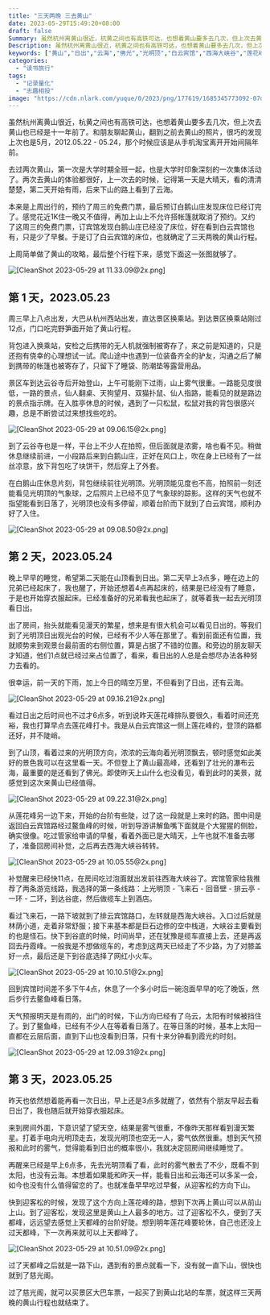 ```yaml
---
title: "三天两晚 三去黄山"
date: 2023-05-29T15:49:20+08:00
draft: false
Summary: 虽然杭州离黄山很近，杭黄之间也有高铁可达，也想着黄山要多去几次，但上次去黄山也已经是十一年前了。翻到之前去黄山的照片，很巧的发现上次去黄山也是5月。趁着黄山周三免门票，又有时间，于是我开始了第三次上黄山，三天两晚的行程。
Description: 虽然杭州离黄山很近，杭黄之间也有高铁可达，也想着黄山要多去几次，但上次去黄山也已经是十一年前了。翻到之前去黄山的照片，很巧的发现上次去黄山也是5月。趁着黄山周三免门票，又有时间，于是我开始了第三次上黄山，三天两晚的行程。
keywords: ["黄山","日出","云海","佛光","光明顶","白云宾馆","西海大峡谷","莲花峰"]
categories:
  - "读书旅行"
tags:
  - "记录量化"
  - "志趣相投"
image: "https://cdn.nlark.com/yuque/0/2023/png/177619/1685345773092-07d13e1f-5d1e-4e0c-9eec-fe0c506eb350.png"
---
```


虽然杭州离黄山很近，杭黄之间也有高铁可达，也想着黄山要多去几次，但上次去黄山也已经是十一年前了。和朋友聊起黄山，翻到之前去黄山的照片，很巧的发现上次也是5月，2012.05.22 - 05.24，那个时候应该是从手机淘宝离开开始间隔年前。

去过两次黄山，第一次是大学时期全班一起，也是大学时印象深刻的一次集体活动了。两次去黄山的体验都很好，上一次去的时候，记得第一天是大晴天，看的清清楚楚，第二天开始有雨，后来下山的路上看到了云海。

本来是上周出行的，预约了周三的免费门票，最后预订白鹅山庄发现床位已经订完了。感觉花近1K住一晚又不值得，再加上山上不允许搭帐篷就取消了预约。又约了这周三的免费门票，订宾馆发现白鹅山庄已经没了床位，好在看到白云宾馆也有，只是少了早餐。于是订了白云宾馆的床位，也就确定了三天两晚的黄山行程。

上周简单做了黄山的攻略，最后整个行程下来，感觉下面这一张图就够了。

![[CleanShot 2023-05-29 at 11.33.09@2x.png]](https://cdn.nlark.com/yuque/0/2023/png/177619/1685345773092-07d13e1f-5d1e-4e0c-9eec-fe0c506eb350.png)

## 第 1 天，2023.05.23

周三早上八点出发，大巴从杭州西站出发，直达景区换乘站。到达景区换乘站刚过12点，门口吃完野笋面开始了黄山行程。

背包进入换乘站，安检之后携带的无人机就强制被寄存了，来之前是知道的，只是还抱有侥幸的心理想试一试。爬山途中也遇到一位装备齐全的驴友，沟通之后了解到携带的帐篷也被寄存了，只留下了睡袋、防潮垫等露营用品。

景区车到达云谷寺后开始登山，上午可能刚下过雨，山上雾气很重。一路能见度很低，一路的景点，仙人翻桌、天狗望月、双猫扑鼠、仙人指路，能看见的就是路边的景点指示牌。在入胜亭休息的时候，遇到了一只松鼠，松鼠对我的背包很感兴趣，总是不断尝试过来想找些吃的。

![[CleanShot 2023-05-29 at 09.06.15@2x.png]](https://cdn.nlark.com/yuque/0/2023/png/177619/1685345860177-2ef6f49f-c1fa-4b8a-b6b3-8b3a0d0729b4.png)

到了云谷寺也是一样，平台上不少人在拍照，但后面就是浓雾，啥也看不见。稍做休息继续前进，一小段路后来到白鹅山庄，正好在风口上，吹在身上已经有了一丝丝凉意，放下背包吃了块饼干，然后穿上了外套。

在白鹅山庄休息片刻，背包继续前往光明顶。光明顶能见度也不高，拍照前一刻还能看见光明顶的气象球，之后照片上已经不见了气象球的踪影。这样的天气也就不指望能看到日落了，光明顶也没有多停留，顺着台阶而下就到了白云宾馆，顺利办好了入住。

![[CleanShot 2023-05-29 at 09.08.50@2x.png]](https://cdn.nlark.com/yuque/0/2023/png/177619/1685345887107-1c082bbe-115f-4ca0-9a6c-b694f55ef6d8.png)

## 第 2 天，2023.05.24

晚上早早的睡觉，希望第二天能在山顶看到日出。第二天早上3点多，睡在边上的兄弟已经起床了，我也醒了，开始还想着4点再起床的，结果是已经没有了睡意，于是也开始穿衣服起床。已经准备好的兄弟看我也起床了，就等着我一起去光明顶看日出。

出了房间，抬头就能看见漫天的繁星，想来是有很大机会可以看见日出的。等我们到了光明顶日出观光台的时候，已经有不少人等在那里了。看到前面还有位置，我就顺势来到观景台最前面的右侧位置，算是占据了不错的位置。和旁边的朋友聊天才知道，他们1点就已经过来占位置了，看来，看日出的人总是会想尽办法各种努力去看的。

很幸运，前一天的下雨，加上今日的晴空万里，不但看到了日出，还有云海。

![[CleanShot 2023-05-29 at 09.16.21@2x.png]](https://cdn.nlark.com/yuque/0/2023/png/177619/1685345904513-e53617c7-76f3-4246-b8e5-f3da4d98c83e.png)

看过日出之后时间也不过才6点多，听到说昨天莲花峰排队要很久，看着时间还充裕，我也打算早点去莲花峰打卡。我是从白云宾馆这一侧上莲花峰的，登顶的路都还好，并不陡峭。

到了山顶，看着过来的光明顶方向，浓浓的云海向着光明顶飘去，顿时感觉如此美好的景色我可以在这里看一天。不但登上了黄山最高峰，还看到了壮光的瀑布云海，最重要的是还看到了佛光。即使昨天上山什么也没看见，看到此时的美景，就感觉到这次来黄山已经值得。

![[CleanShot 2023-05-29 at 09.22.31@2x.png]](https://cdn.nlark.com/yuque/0/2023/png/177619/1685345917254-18a0bd03-91b0-43ae-9771-ece7d02b2a93.png)

从莲花峰另一边下来，开始的台阶有些陡，过了这一段就是上来时的路。图中间是返回白云宾馆路经过鳌鱼峰的时候，听到导游讲解鱼嘴下面就是个大猩猩的侧脸，确实很像。吃过管家给申请的早餐，看着外面已是大晴天，上午也就不准备去哪了，准备回房间补觉，之后再去西海大峡谷转转。

![[CleanShot 2023-05-29 at 10.05.55@2x.png]](https://cdn.nlark.com/yuque/0/2023/png/177619/1685345927264-087e7486-eb12-4fac-9154-6d6b574f009c.png)

补觉醒来已经快11点，在房间吃过泡面就出发前往西海大峡谷了。宾馆管家给我推荐了两条游览线路，我选择的第一条线路：上光明顶 - 飞来石 - 回音壁 - 排云亭 - 一环 - 二环，到达谷底，然后做缆车上到酒店。

看过飞来石，一路下坡就到了排云宾馆路口，左转就是西海大峡谷。入口过后就是林荫小道，走着非常舒服；接下来基本都是巨石边修的空中栈道，大峡谷主要看到的也是怪石。快下到谷底的时候，时间尚早，还在犹豫是缆车直接上去，还是再返回去丹霞峰。一般我是不想做缆车的，考虑到这两天已经走了不少路，为了对膝盖好一点，最后还是下到谷底选择了网红小火车。

![[CleanShot 2023-05-29 at 10.10.51@2x.png]](https://cdn.nlark.com/yuque/0/2023/png/177619/1685345935460-52d58559-4220-426c-8f9f-39509916bb96.png)

回到宾馆时间差不多下午4点，休息了一个多小时后一碗泡面早早的吃了晚饭，然后步行去鳌鱼峰看日落。

天气预报明天是有雨的，出门的时候，下山方向已经有了乌云，太阳有时候被挡住了。到了鳌鱼峰，已经有不少人在等着看日落了。在等日落的时候，基本上太阳一直都在云层后面，直到下山也没看到日落，只有十来分钟看到霞光的时刻。

![[CleanShot 2023-05-29 at 12.09.31@2x.png]](https://cdn.nlark.com/yuque/0/2023/png/177619/1685345999823-a80abdd0-69b9-40bf-bb2f-30b735916810.png)

## 第 3 天，2023.05.25

昨天也依然想着能再看一次日出，早上还是3点多就醒了，依然有个朋友早起去看日出了，我也随后就开始穿衣服起床。

来到房间外面，下意识望了望天空，结果是雾气很重，不像昨天那样看到漫天繁星。打着手电向光明顶走去，发现光明顶也空无一人，雾气依然很重。想到天气预报和此时的雾气，觉得能看到日出的概率很小，我就决定回房间继续睡觉了。

再醒来已经是早上6点多，先去光明顶看了看，此时的雾气散去了不少，既看不到太阳，也没有云海。本想着如果能和昨天一样，能看日出和云海还可以多呆一会，如今也没有什么值得留恋的了。也就准备早早吃过早餐，从迎客松的方向下山。

快到迎客松的时候，发现了这个方向上莲花峰的路，想到下次再上黄山可以从前山上山。到了迎客松，发现这里是黄山上人最多的地方。过了迎客松不久，便到了天都峰，远远望去感觉上天都峰的台阶好陡。想到明年莲花峰要轮休，自己也还没上过天都峰，下一次再来就可以上天都峰了。

![[CleanShot 2023-05-29 at 10.51.09@2x.png]](https://cdn.nlark.com/yuque/0/2023/png/177619/1685346149874-c6a112a0-8e05-416d-a19e-8530469e7e2a.png)

过了天都峰之后就是一路下山，遇到有的景点就看一下，没有就一直下山，很快也就到了慈光阁。

过了慈光阁，就可以买景区大巴车票，一起买了到黄山北站的车票，就这样三天两晚的黄山行程也就结束了。
